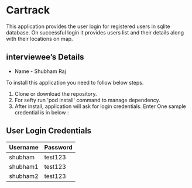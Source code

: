 # Cartrack

This application provides the user login for registered users in sqlite database. On successful login it provides users list and their details along with their locations on map. 


## interviewee’s Details

- Name - Shubham Raj

To install this application you need to follow below steps.

1. Clone or download the repository.
2. For sefty run 'pod install' command to manage dependency.
3. After install, application will ask for login credentials. Enter One sample credential is in below :


## User Login Credentials

| Username | Password |
| :-------- | :------- | 
| shubham | test123 ||
| shubham1 | test123 ||
| shubham2 | test123 ||
